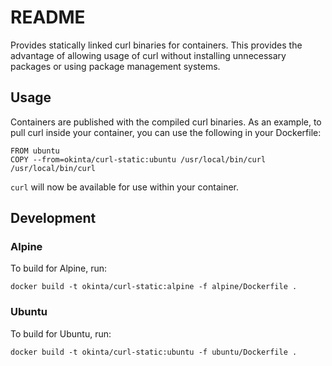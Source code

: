 # README

Provides statically linked curl binaries for containers. This provides the
advantage of allowing usage of curl without installing unnecessary packages or
using package management systems.

## Usage

Containers are published with the compiled curl binaries. As an example, to
pull curl inside your container, you can use the following in your Dockerfile:

    FROM ubuntu
    COPY --from=okinta/curl-static:ubuntu /usr/local/bin/curl /usr/local/bin/curl

`curl` will now be available for use within your container.

## Development

### Alpine

To build for Alpine, run:

    docker build -t okinta/curl-static:alpine -f alpine/Dockerfile .

### Ubuntu

To build for Ubuntu, run:

    docker build -t okinta/curl-static:ubuntu -f ubuntu/Dockerfile .
